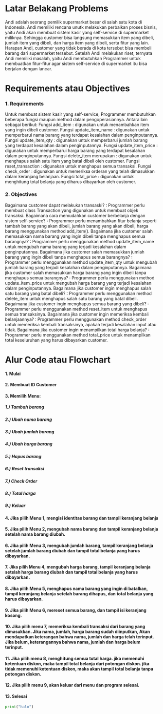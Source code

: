 


# Latar Belakang Problems
Andi adalah seorang pemilik supermarket besar di salah satu kota di Indonesia. Andi memiliki rencana unutk melakukan perbaikan proses bisnis, yaitu Andi akan membuat sistem kasir yang self-service di supermarket miliknya. Sehingga customer bisa langsung memasukkan item yang dibeli, jumlah item yang dibeli, dan harga item yang dibeli, serta fitur yang lain.
Harapan Andi, customer yang tidak berada di kota tersebut bisa membeli barang dari supermarket tersebut. Setelah Andi melakukan riset, ternyata Andi memiliki masalah, yaitu Andi membutuhkan Programmer untuk membuatkan fitur-fitur agar sistem self-service di supermarket itu bisa berjalan dengan lancar.


# Requirements atau Objectives
### 1. Requirements
Untuk membuat sistem kasir yang self-service, Programmer membutuhkan beberapa fungsi maupun method dalam pengoperasiannya. Antara lain sebagai berikut:
Fungsi add_item : digunakan untuk menambahkan item yang ingin dibeli customer.
Fungsi update_item_name : digunakan untuk memperbarui nama barang yang terdapat kesalahan dalam penginputannya.
Fungsi update_item_qty : digunakan untuk memperbarui jumlah barang yang terdapat kesalahan dalam penginputannya.
Fungsi update_item_price : digunakan untuk memperbarui harga barang yang terdapat kesalahan dalam penginputannya.
Fungsi delete_item merupakan : digunakan untuk menghapus salah satu item yang batal dibeli oleh customer.
Fungsi reset_transaction : digunakan untuk menghapus semua transaksi.
Fungsi check_order : digunakan untuk memeriksa orderan yang telah dimasukkan dalam keranjang belanjaan.
Fungsi total_price : digunakan untuk menghitung total belanja yang diharus dibayarkan oleh customer.


### 2. Objectives
Bagaimana customer dapat melakukan transaski? : Programmer perlu membuat class Transaction yang digunakan untuk membuat objek transaksi.
Bagaimana cara memudahkan customer berbelanja dengan sistem self-service? : Programmer perlu menambahkan fitur belanja seperti tambah barang yang akan dibeli, jumlah barang yang akan dibeli, harga barang menggunakan method add_item().
Bagaimana jika customer salah memasukkan nama barang yang ingin dibeli tanpa menghapus semua barangnya? : Programmer perlu menggunakan method update_item_name untuk mengubah nama barang yang terjadi kesalahan dalam penginputannya.
Bagaimana jika customer salah memasukkan jumlah barang yang ingin dibeli tanpa menghapus semua barangnya? : Programmer perlu menggunakan method update_item_qty untuk mengubah jumlah barang yang terjadi kesalahan dalam penginputannya.
Bagaimana jika customer salah memasukkan harga barang yang ingin dibeli tanpa menghapus semua barangnya? : Programmer perlu menggunakan method update_item_price untuk mengubah harga barang yang terjadi kesalahan dalam penginputannya.
Bagaimana jika customer ingin menghapus salah satu barang yang batal dibeli? : Programmer perlu menggunakan method delete_item untuk menghapus salah satu barang yang batal dibeli.
Bagaimana jika customer ingin menghapus semua barang yang dibeli? : Programmer perlu menggunakan method reset_item untuk menghapus semua transaksinya.
Bagaimana jika customer ingin memeriksa kembali belanjaannya? : Programmer perlu menggunakan method check_order untuk memeriksa kembali transaksinya, apakah terjadi kesalahan input atau tidak.
Bagaimana jika customer ingin menampilkan total harga belanja? : Programmer perlu menggunakan method total_price untuk menampilkan total keseluruhan yang harus dibayarkan customer.

# Alur Code atau Flowchart
#### 1. Mulai
#### 2. Membuat ID Customer
#### 3. Memilih Menu:
##### 1.) Tambah barang
##### 2.) Ubah nama barang
##### 3.) Ubah jumlah barang
##### 4.) Ubah harga barang
##### 5.) Hapus barang
##### 6.) Reset transaksi
##### 7.) Check Order
##### 8.) Total harga
##### 9.) Keluar
#### 4. Jika pilih Menu 1, mengisi identitas barang dan tampil keranjang belanja
#### 5. Jika pilih Menu 2, mengubah nama barang dan tampil keranjang belanja setelah nama barang diubah.
#### 6. Jika pilih Menu 3, mengubah jumlah barang, tampil keranjang belanja setelah jumlah barang diubah dan tampil total belanja yang harus dibayarkan.
#### 7. Jika pilih Menu 4, mengubah harga barang, tampil keranjang belanja setelah harga barang diubah dan tampil total belanja yang harus dibayarkan.
#### 8. Jika pilih Menu 5, menghapus nama barang yang ingin di batalkan, tampil keranjang belanja setelah barang dihapus, dan total belanja yang harus dibayarkan.
#### 9. Jika pilih Menu 6, mereset semua barang, dan tampil isi keranjang kosong.
#### 10. Jika pilih menu 7, memeriksa kembali transaksi dari barang yang dimasukkan. Jika nama, jumlah, harga barang sudah diinputkan, Akan mendapatkan keterangan bahwa nama, jumlah dan harga telah terinput. Jika belum, keterangannya bahwa nama, jumlah dan harga belum terinput.
#### 11. Jika pilih menu 8, menghitung semua total harga. jika memenuhi ketentuan diskon, maka tampil total belanja dari potongan diskon. jika tidak memenuhi ketentuan diskon, maka akan tampil total belanja tanpa potongan diskon.
#### 12. Jika pilih menu 9, akan keluar dari menu dan program selesai.
#### 13. Selesai



```python
print("halo")
```